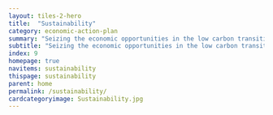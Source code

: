 ```yaml
---
layout: tiles-2-hero
title:  "Sustainability"
category: economic-action-plan
summary: "Seizing the economic opportunities in the low carbon transition."
subtitle: "Seizing the economic opportunities in the low carbon transition."
index: 9
homepage: true
navitems: sustainability
thispage: sustainability
parent: home
permalink: /sustainability/
cardcategoryimage: Sustainability.jpg
---
```

